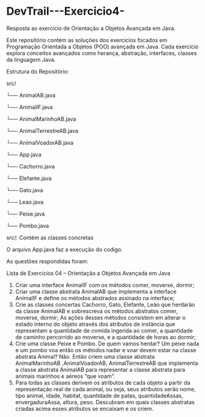 # DevTrail---Exercicio4-
Resposta ao exercício de Orientação a Objetos Avançada em Java.


Este repositório contém as soluções dos exercícios focados em Programação Orientada a Objetos (POO) avançada em Java. Cada exercício explora conceitos avançados como herança, abstração, interfaces, classes da linguagem Java.

Estrutura do Repositório:

src/

   └── AnimalAB.java
   
   └── AnimalIF.java
   
   └── AnimalMarinhoAB.java
   
   └── AnimalTerrestreAB.java
   
   └── AnimalVoadorAB.java
   
   └── App.java
   
   └── Cachorro.java
   
   └── Elefante.java
   
   └── Gato.java
   
   └── Leao.java
   
   └── Peixe.java
   
   └── Pombo.java

src/: Contém as classes concretas

O arquivo App.java faz a execução do codigo.

As questões respondidas foram:

Lista de Exercícios 04 – Orientação a Objetos Avançada em
Java

1. Criar uma interface AnimalIF com os métodos comer, moverse, dormir;
2. Criar uma classe abstrata AnimalAB que implementa a interface AnimalIF e
define os métodos abstrados assinado na interface;
3. Crie as classes concertas Cachorro, Gato, Elefante, Leão que herdarão da classe
AnimalAB e sobrescreva os métodos abstratos comer, moverse, dormir; As
ações desses métodos consistem em alterar o estado interno do objeto através
dos atributos de instância que representam a quantidade de comida ingerida ao
comer, a quantidade de caminho percorrido ao moverse, e a quantidade de horas
ao dormir;
4. Crie uma classe Peixe e Pombo. De quem vamos herdar? Um peixe nada e um
pombo voa então os métodos nadar e voar devem estar na classe abstrata
Animal? Não. Então criem uma classe abstrata AnimalMarinhoAB
,AnimalVoadorAB, AnimalTerrestreAB que implementa a classe abstrata
AnimalAB para representar a classe abstrata para animais marinhos e aéreos
“que voam”.
5. Para todas as classes derivem os atributos de cada objeto a partir da
representação real de cada animal, ou seja, seus atributos serão nome, tipo
animal, idade, habitat, quantidade de patas, quantidadeAssas, envergaduraAssa,
altura, peso. Descubram em quais classes abstratas criadas acima esses atributos
se encaixam e os criem.
